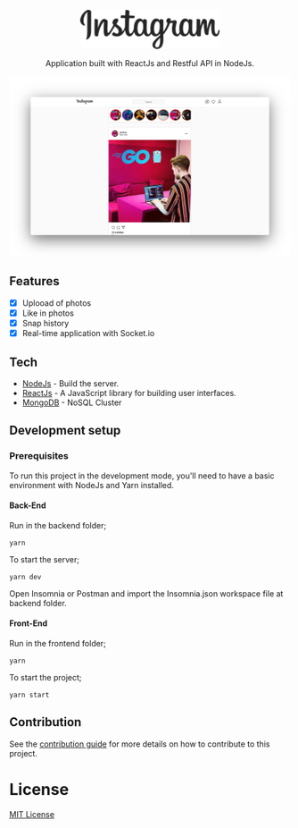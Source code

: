<p align="center">
  <img src="frontend/src/assets/logo.svg" width="250"/>
</p>

<p align="center">
  Application built with ReactJs and Restful API in NodeJs.
</p>

<img src=".github/thumbnail.png" />

## Features

- [x] Uplooad of photos
- [x] Like in photos
- [x] Snap history
- [x] Real-time application with Socket.io

## Tech

- [NodeJs](https://nodejs.org/en/) - Build the server.
- [ReactJs](https://reactjs.org) - A JavaScript library for building user interfaces.
- [MongoDB](https://www.mongodb.com/) - NoSQL Cluster

## Development setup

### Prerequisites

To run this project in the development mode, you'll need to have a basic environment with NodeJs and Yarn installed.

#### Back-End

Run in the backend folder;

```
yarn
```

To start the server;

```
yarn dev
```

Open Insomnia or Postman and import the Insomnia.json workspace file at backend folder.

#### Front-End

Run in the frontend folder;

```
yarn
```

To start the project;

```
yarn start
```

## Contribution

See the [contribution guide](./github/CONTRIBUTING.md) for more details on how to contribute to this project.

# License

[MIT License](/LICENSE)
